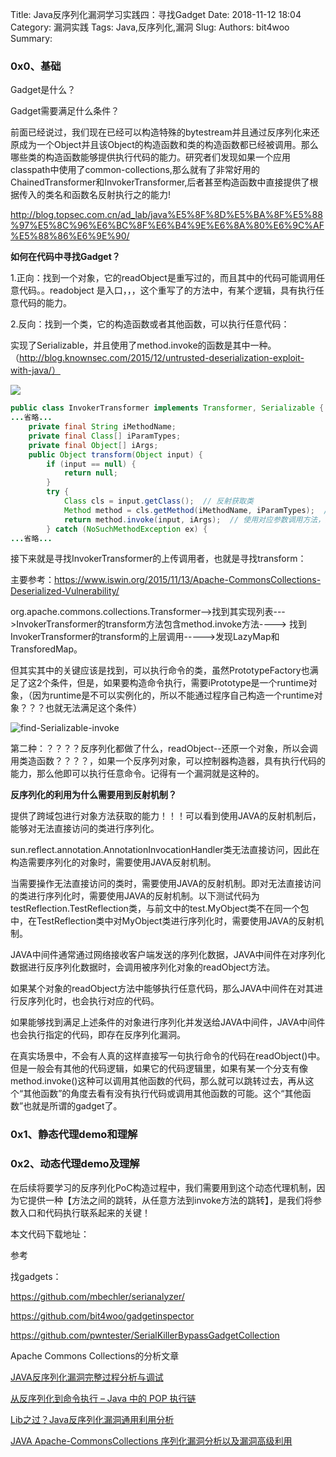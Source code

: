 Title: Java反序列化漏洞学习实践四：寻找Gadget
Date: 2018-11-12 18:04
Category: 漏洞实践
Tags: Java,反序列化,漏洞
Slug: 
Authors: bit4woo
Summary: 

### **0x0、基础**

Gadget是什么？



Gadget需要满足什么条件？

前面已经说过，我们现在已经可以构造特殊的bytestream并且通过反序列化来还原成为一个Object并且该Object的构造函数和类的构造函数都已经被调用。那么哪些类的构造函数能够提供执行代码的能力。研究者们发现如果一个应用classpath中使用了common-collections,那么就有了非常好用的ChainedTransformer和InvokerTransformer,后者甚至构造函数中直接提供了根据传入的类名和函数名反射执行之的能力!

http://blog.topsec.com.cn/ad_lab/java%E5%8F%8D%E5%BA%8F%E5%88%97%E5%8C%96%E6%BC%8F%E6%B4%9E%E6%8A%80%E6%9C%AF%E5%88%86%E6%9E%90/









**如何在代码中寻找Gadget？**

1.正向：找到一个对象，它的readObject是重写过的，而且其中的代码可能调用任意代码。。readobject 是入口，，，这个重写了的方法中，有某个逻辑，具有执行任意代码的能力。





2.反向：找到一个类，它的构造函数或者其他函数，可以执行任意代码：



实现了Serializable，并且使用了method.invoke的函数是其中一种。（http://blog.knownsec.com/2015/12/untrusted-deserialization-exploit-with-java/）

![](img/JavaDeserStep4/2018-11-12_203940.png)



```java
public class InvokerTransformer implements Transformer, Serializable {
...省略...
    private final String iMethodName;
    private final Class[] iParamTypes;
    private final Object[] iArgs;
    public Object transform(Object input) {
        if (input == null) {
            return null;
        }
        try {
            Class cls = input.getClass();  // 反射获取类
            Method method = cls.getMethod(iMethodName, iParamTypes);  // 反射得到具有对应参数的方法
            return method.invoke(input, iArgs);  // 使用对应参数调用方法，并返回相应调用结果
        } catch (NoSuchMethodException ex) {
...省略...
```

接下来就是寻找InvokerTransformer的上传调用者，也就是寻找transform：

主要参考：https://www.iswin.org/2015/11/13/Apache-CommonsCollections-Deserialized-Vulnerability/



org.apache.commons.collections.Transformer-->找到其实现列表--->InvokerTransformer的transform方法包含method.invoke方法----> 找到InvokerTransformer的transform的上层调用----->发现LazyMap和TransforedMap。

但其实其中的关键应该是找到，可以执行命令的类，虽然PrototypeFactory也满足了这2个条件，但是，如果要构造命令执行，需要iPrototype是一个runtime对象，（因为runtime是不可以实例化的，所以不能通过程序自己构造一个runtime对象？？？也就无法满足这个条件）



![find-Serializable-invoke](img/JavaDeserStep4/find-Serializable-invoke.png)





第二种：？？？？反序列化都做了什么，readObject--还原一个对象，所以会调用类造函数？？？？，如果一个反序列对象，可以控制器构造器，具有执行代码的能力，那么他即可以执行任意命令。记得有一个漏洞就是这种的。



**反序列化的利用为什么需要用到反射机制？**

提供了跨域包进行对象方法获取的能力！！！可以看到使用JAVA的反射机制后，能够对无法直接访问的类进行序列化。





sun.reflect.annotation.AnnotationInvocationHandler类无法直接访问，因此在构造需要序列化的对象时，需要使用JAVA反射机制。













 当需要操作无法直接访问的类时，需要使用JAVA的反射机制。即对无法直接访问的类进行序列化时，需要使用JAVA的反射机制。以下测试代码为testReflection.TestReflection类，与前文中的test.MyObject类不在同一个包中，在TestReflection类中对MyObject类进行序列化时，需要使用JAVA的反射机制。





JAVA中间件通常通过网络接收客户端发送的序列化数据，JAVA中间件在对序列化数据进行反序列化数据时，会调用被序列化对象的readObject方法。

如果某个对象的readObject方法中能够执行任意代码，那么JAVA中间件在对其进行反序列化时，也会执行对应的代码。

如果能够找到满足上述条件的对象进行序列化并发送给JAVA中间件，JAVA中间件也会执行指定的代码，即存在反序列化漏洞。







在真实场景中，不会有人真的这样直接写一句执行命令的代码在readObject()中。但是一般会有其他的代码逻辑，如果它的代码逻辑里，如果有某一个分支有像method.invoke()这种可以调用其他函数的代码，那么就可以跳转过去，再从这个“其他函数”的角度去看有没有执行代码或调用其他函数的可能。这个“其他函数”也就是所谓的gadget了。





### **0x1、静态代理demo和理解**

 

### **0x2、动态代理demo及理解**



 



在后续将要学习的反序列化PoC构造过程中，我们需要用到这个动态代理机制，因为它提供一种【方法之间的跳转，从任意方法到invoke方法的跳转】，是我们将参数入口和代码执行联系起来的关键！

 

本文代码下载地址：





参考

找gadgets：

<https://github.com/mbechler/serianalyzer/>

<https://github.com/bit4woo/gadgetinspector>

https://github.com/pwntester/SerialKillerBypassGadgetCollection

Apache Commons Collections的分析文章

[JAVA反序列化漏洞完整过程分析与调试](http://www.vuln.cn/6296)

[从反序列化到命令执行 – Java 中的 POP 执行链](http://blog.knownsec.com/2015/12/untrusted-deserialization-exploit-with-java/)

[Lib之过？Java反序列化漏洞通用利用分析](https://blog.chaitin.cn/2015-11-11_java_unserialize_rce/)

[JAVA Apache-CommonsCollections 序列化漏洞分析以及漏洞高级利用](https://www.iswin.org/2015/11/13/Apache-CommonsCollections-Deserialized-Vulnerability/)